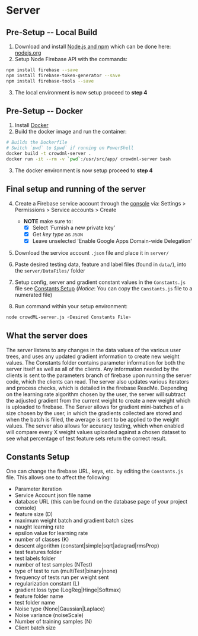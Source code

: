 # Server
## Pre-Setup -- Local Build

1. Download and install [Node.js and npm](http://nodejs.org/en/) which can be done here: [nodejs.org](http://nodejs.org/)
2. Setup Node Firebase API with the commands:

```bash
npm install firebase --save
npm install firebase-token-generator --save
npm install firebase-tools --save
```

3. The local environment is now setup proceed to **step 4**

## Pre-Setup -- Docker

1. Install [Docker](http://docker.com/)
2. Build the docker image and run the container:

```bash
# Builds the Dockerfile
# Switch `pwd` to $pwd` if running on PowerShell
docker build -t crowdml-server .
docker run -it --rm -v `pwd`:/usr/src/app/ crowdml-server bash
```

3. The docker environment is now setup proceed to **step 4**

## Final setup and running of the server

4. Create a Firebase service account through the [console](console.firebase.google.com) via: Settings > Permissions > Service accounts > Create

    - **NOTE** make sure to:
        - [x] Select 'Furnish a new private key'
        - [x] Get *key type* as `JSON`
        - [x] Leave unselected 'Enable Google Apps Domain-wide Delegation'

5. Download the service account `.json` file and place it in `server/`
6. Paste desired testing data, feature and label files (found in `data/`), into the `server/DataFiles/` folder
7. Setup config, server and gradient constant values in the `Constants.js` file see [Constants Setup](#constants-setup) (*Notice*: You can copy the `Constants.js` file to a numerated file)
8. Run command within your setup environment:

```bash
node crowdML-server.js <Desired Constants File>
```

## What the server does

The server listens to any changes in the data values of the various user trees, and uses any updated gradient information to create new weight values. The Constants folder contains parameter information for both the server itself as well as all of the clients. Any information needed by the clients is sent to the parameters branch of firebase upon running the server code, which the clients can read. The server also updates various iterators and process checks, which is detailed in the firebase ReadMe. Depending on the learning rate algorithm chosen by the user, the server will subtract the adjusted gradient from the current weight to create a new weight which is uploaded to firebase. The Server allows for gradient mini-batches of a size chosen by the user, in which the gradients collected are stored and when the batch is filled, the average is sent to be applied to the weight values. The server also allows for accuracy testing, which when enabled will compare every X weight values uploaded against a chosen dataset to see what percentage of test feature sets return the correct result.


## Constants Setup

One can change the firebase URL, keys, etc. by editing the `Constants.js` file. This allows one to affect the following:
* Parameter iteration
* Service Account json file name
* database URL (this can be found on the database page of your project console)
* feature size (D)
* maximum weight batch and gradient batch sizes
* naught learning rate
* epsilon value for learning rate
* number of classes (K)
* descent algorithm (constant|simple|sqrt|adagrad|rmsProp)
* test features folder
* test labels folder
* number of test samples (NTest)
* type of test to run (multiTest|binary|none)
* frequency of tests run per weight sent
* regularization constant (L)
* gradient loss type (LogReg|Hinge|Softmax)
* feature folder name
* test folder name
* Noise type (None|Gaussian|Laplace)
* Noise variance (noiseScale)
* Number of training samples (N)
* Client batch size

